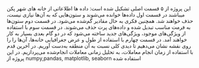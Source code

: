 این پروژه از ۵ قسمت اصلی تشکیل شده است:
داده ها اطلاعاتی از خانه های شهر پکن میباشند
در قسمت اول داده‌ها خوانده می‌شوند و ستون‌هایی که به آن‌ها نیازی نیست، حذف خواهند شد. همچنین فکری به حال مقادیر گم‌شده می‌شود.
در قسمت دوم ستون‌ها به فرمت مناسب تبدیل شده و داده‌های پرت حذف می‌شوند.
در قسمت سوم با استفاده از ویژگی‌های موجود، ویژگی‌های جدید ساخته می‌شود که در دو گام بعدی بسیار به کار خواهند آمد.
در قسمت چهارم با استفاده از طول و عرض جغرافیایی خانه‌ها، آن‌ها را را روی نقشه نشان می‌دهیم تا دیدی کلی نسبت به آن منطقه به‌دست آوریم.
در آخرین قدم با استفاده از زمان انجام معاملات، به تحلیل زمانی معاملات انجام‌شده می‌پردازیم.
در این پروژه از numpy,pandas, matplotlib, seaborn استفاده شده
